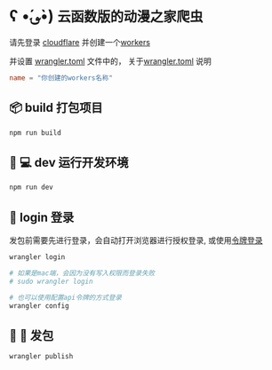 # ʕ •́؈•̀) `云函数版的动漫之家爬虫`

请先登录 [cloudflare](https://dash.cloudflare.com/) 并创建一个[workers](https://developers.cloudflare.com/workers/tutorials)

并设置 [wrangler.toml](./wrangler.toml) 文件中的， 关于[wrangler.toml](https://developers.cloudflare.com/workers/wrangler/configuration/#using-environment-variables) 说明
```toml
name = "你创建的workers名称"
```

## 📦 build 打包项目
```sh
npm run build
```

## 🚗 💻 dev 运行开发环境
```sh
npm run dev
```

## 🦦 login 登录
发包前需要先进行登录，会自动打开浏览器进行授权登录, 或使用[令牌登录](https://dash.cloudflare.com/profile/api-tokens)
```sh
wrangler login

# 如果是mac端，会因为没有写入权限而登录失败
# sudo wrangler login

# 也可以使用配置api令牌的方式登录
wrangler config
```

## 👩 🚀 发包
```sh
wrangler publish
```